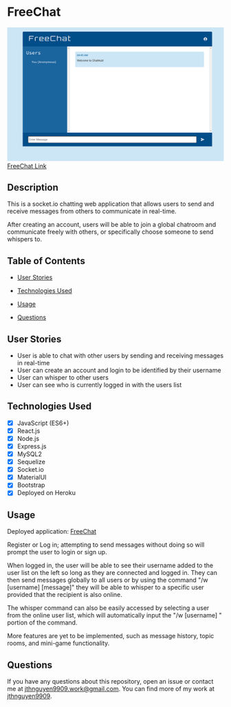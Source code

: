 # FreeChat

![Screenshot of web app](./client/src/assets/images/freechat.png)
[FreeChat Link](https://lit-dawn-31381-c68ed5d010dd.herokuapp.com/)

## Description

This is a socket.io chatting web application that allows users to send and receive messages from others to communicate in real-time.

After creating an account, users will be able to join a global chatroom and communicate freely with others, or specifically choose someone to send whispers to.

## Table of Contents

* [User Stories](#user-stories)

* [Technologies Used](#technologies-used)

* [Usage](#usage)

* [Questions](#questions)

## User Stories

* User is able to chat with other users by sending and receiving messages in real-time
* User can create an account and login to be identified by their username
* User can whisper to other users
* User can see who is currently logged in with the users list

## Technologies Used

* [x] JavaScript (ES6+)
* [x] React.js
* [x] Node.js
* [x] Express.js
* [x] MySQL2
* [x] Sequelize
* [x] Socket.io
* [x] MaterialUI
* [x] Bootstrap
* [x] Deployed on Heroku

## Usage

Deployed application: [FreeChat](https://lit-dawn-31381-c68ed5d010dd.herokuapp.com/)

Register or Log in; attempting to send messages without doing so will prompt the user to login or sign up.

When logged in, the user will be able to see their username added to the user list on the left so long as they are connected and logged in. They can then send messages globally to all users or by using the command "/w [username] [message]" they will be able to whisper to a specific user provided that the recipient is also online.

The whisper command can also be easily accessed by selecting a user from the online user list, which will automatically input the "/w [username] " portion of the command.

More features are yet to be implemented, such as message history, topic rooms, and mini-game functionality.

## Questions

If you have any questions about this repository, open an issue or contact me at jthnguyen9909.work@gmail.com. You can find more of my work at [jthnguyen9909](https://github.com/jthnguyen9909).
